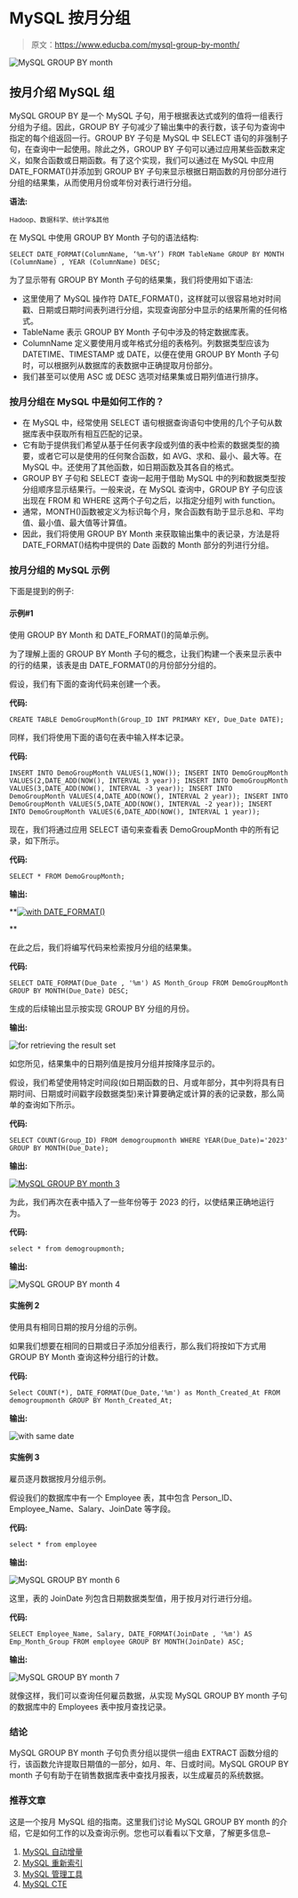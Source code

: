 # MySQL 按月分组

> 原文：<https://www.educba.com/mysql-group-by-month/>

![MySQL GROUP BY month](img/a8d67060efbe5f2935496a3f023eddb1.png)



## 按月介绍 MySQL 组

MySQL GROUP BY 是一个 MySQL 子句，用于根据表达式或列的值将一组表行分组为子组。因此，GROUP BY 子句减少了输出集中的表行数，该子句为查询中指定的每个组返回一行。GROUP BY 子句是 MySQL 中 SELECT 语句的非强制子句，在查询中一起使用。除此之外，GROUP BY 子句可以通过应用某些函数来定义，如聚合函数或日期函数。有了这个实现，我们可以通过在 MySQL 中应用 DATE_FORMAT()并添加到 GROUP BY 子句来显示根据日期函数的月份部分进行分组的结果集，从而使用月份或年份对表行进行分组。

**语法:**

<small>Hadoop、数据科学、统计学&其他</small>

在 MySQL 中使用 GROUP BY Month 子句的语法结构:

`SELECT DATE_FORMAT(ColumnName, ‘%m-%Y’) FROM TableName
GROUP BY MONTH (ColumnName) , YEAR (ColumnName) DESC;`

为了显示带有 GROUP BY Month 子句的结果集，我们将使用如下语法:

*   这里使用了 MySQL 操作符 DATE_FORMAT()，这样就可以很容易地对时间戳、日期或日期时间表列进行分组，实现查询部分中显示的结果所需的任何格式。
*   TableName 表示 GROUP BY Month 子句中涉及的特定数据库表。
*   ColumnName 定义要使用月或年格式分组的表格列。列数据类型应该为 DATETIME、TIMESTAMP 或 DATE，以便在使用 GROUP BY Month 子句时，可以根据列从数据库的表数据中正确提取月份部分。
*   我们甚至可以使用 ASC 或 DESC 选项对结果集或日期列值进行排序。

### 按月分组在 MySQL 中是如何工作的？

*   在 MySQL 中，经常使用 SELECT 语句根据查询语句中使用的几个子句从数据库表中获取所有相互匹配的记录。
*   它有助于提供我们希望从基于任何表字段或列值的表中检索的数据类型的摘要，或者它可以是使用的任何聚合函数，如 AVG、求和、最小、最大等。在 MySQL 中。还使用了其他函数，如日期函数及其各自的格式。
*   GROUP BY 子句和 SELECT 查询一起用于借助 MySQL 中的列和数据类型按分组顺序显示结果行。一般来说，在 MySQL 查询中，GROUP BY 子句应该出现在 FROM 和 WHERE 这两个子句之后，以指定分组列 with function。
*   通常，MONTH()函数被定义为标识每个月，聚合函数有助于显示总和、平均值、最小值、最大值等计算值。
*   因此，我们将使用 GROUP BY Month 来获取输出集中的表记录，方法是将 DATE_FORMAT()结构中提供的 Date 函数的 Month 部分的列进行分组。

### 按月分组的 MySQL 示例

下面是提到的例子:

#### 示例#1

使用 GROUP BY Month 和 DATE_FORMAT()的简单示例。

为了理解上面的 GROUP BY Month 子句的概念，让我们构建一个表来显示表中的行的结果，该表是由 DATE_FORMAT()的月份部分分组的。

假设，我们有下面的查询代码来创建一个表。

**代码:**

`CREATE TABLE DemoGroupMonth(Group_ID INT PRIMARY KEY, Due_Date DATE);`

同样，我们将使用下面的语句在表中输入样本记录。

**代码:**

`INSERT INTO DemoGroupMonth VALUES(1,NOW());
INSERT INTO DemoGroupMonth VALUES(2,DATE_ADD(NOW(), INTERVAL 3 year));
INSERT INTO DemoGroupMonth VALUES(3,DATE_ADD(NOW(), INTERVAL -3 year));
INSERT INTO DemoGroupMonth VALUES(4,DATE_ADD(NOW(), INTERVAL 2 year));
INSERT INTO DemoGroupMonth VALUES(5,DATE_ADD(NOW(), INTERVAL -2 year));
INSERT INTO DemoGroupMonth VALUES(6,DATE_ADD(NOW(), INTERVAL 1 year));`

现在，我们将通过应用 SELECT 语句来查看表 DemoGroupMonth 中的所有记录，如下所示。

**代码:**

`SELECT * FROM DemoGroupMonth;`

**输出:**

**<u>![with DATE_FORMAT()](img/646a94a859d3d237ead89e238a78d124.png)

</u>** 

在此之后，我们将编写代码来检索按月分组的结果集。

**代码:**

`SELECT DATE_FORMAT(Due_Date , '%m') AS Month_Group FROM DemoGroupMonth GROUP BY MONTH(Due_Date) DESC;`

生成的后续输出显示按实现 GROUP BY 分组的月份。

**输出:**

![for retrieving the result set](img/28579015765cdb5160b13fa8c203d3b1.png)



如您所见，结果集中的日期列值是按月分组并按降序显示的。

假设，我们希望使用特定时间段(如日期函数的日、月或年部分，其中列将具有日期时间、日期或时间戳字段数据类型)来计算要确定或计算的表的记录数，那么简单的查询如下所示。

**代码:**

`SELECT COUNT(Group_ID) FROM demogroupmonth WHERE YEAR(Due_Date)='2023' GROUP BY MONTH(Due_Date);`

**输出:**

<u>![MySQL GROUP BY month 3](img/57d8c319d5661e110ca93abca34590d1.png)

</u> 

为此，我们再次在表中插入了一些年份等于 2023 的行，以使结果正确地运行为。

**代码:**

`select * from demogroupmonth;`

**输出:**

![MySQL GROUP BY month 4](img/2db0c18ab6a540833c6b32173bc29b8c.png)



#### 实施例 2

使用具有相同日期的按月分组的示例。

如果我们想要在相同的日期或日子添加分组表行，那么我们将按如下方式用 GROUP BY Month 查询这种分组行的计数。

**代码:**

`Select COUNT(*), DATE_FORMAT(Due_Date,'%m') as Month_Created_At FROM demogroupmonth GROUP BY Month_Created_At;`

**输出:**

![with same date](img/c1e9a0a6eb5063613e7b8f83f6d9e909.png)



#### 实施例 3

雇员逐月数据按月分组示例。

假设我们的数据库中有一个 Employee 表，其中包含 Person_ID、Employee_Name、Salary、JoinDate 等字段。

**代码:**

`select * from employee`

**输出:**

![MySQL GROUP BY month 6](img/cf1c2dc205a6d6563d7bfb283a4443c8.png)



这里，表的 JoinDate 列包含日期数据类型值，用于按月对行进行分组。

**代码:**

`SELECT Employee_Name, Salary, DATE_FORMAT(JoinDate , '%m') AS Emp_Month_Group FROM employee GROUP BY MONTH(JoinDate) ASC;`

**输出:**

![MySQL GROUP BY month 7](img/02dda24f5236f3f682d5efd1bb7073c1.png)



就像这样，我们可以查询任何雇员数据，从实现 MySQL GROUP BY month 子句的数据库中的 Employees 表中按月查找记录。

### 结论

MySQL GROUP BY month 子句负责分组以提供一组由 EXTRACT 函数分组的行，该函数允许提取日期值的一部分，如月、年、日或时间。MySQL GROUP BY month 子句有助于在销售数据库表中查找月报表，以生成雇员的系统数据。

### 推荐文章

这是一个按月 MySQL 组的指南。这里我们讨论 MySQL GROUP BY month 的介绍，它是如何工作的以及查询示例。您也可以看看以下文章，了解更多信息–

1.  [MySQL 自动增量](https://www.educba.com/mysql-auto_increment/)
2.  [MySQL 重新索引](https://www.educba.com/mysql-reindex/)
3.  [MySQL 管理工具](https://www.educba.com/mysql-admin-tool/)
4.  [MySQL CTE](https://www.educba.com/mysql-cte/)





